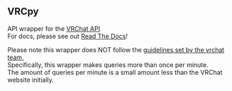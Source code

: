 ## VRCpy

API wrapper for the [VRChat API](https://vrchatapi.github.io)  
For docs, please see out [Read The Docs](https://vrcpy.readthedocs.io/en/latest/?)!

Please note this wrapper does NOT follow the [guidelines set by the vrchat team,](https://vrchatapi.github.io/#/?id=disclaimer)  
Specifically, this wrapper makes queries more than once per minute.  
The amount of queries per minute is a small amount less than the VRChat website initially.  

